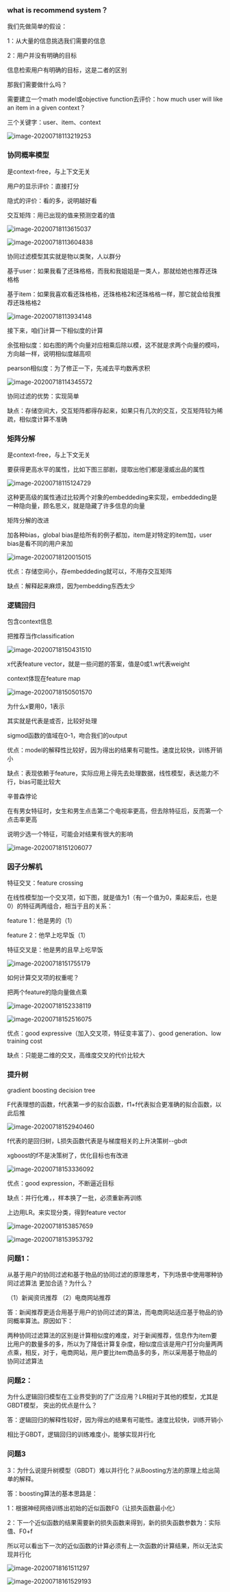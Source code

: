 ### what is  recommend system？

我们先做简单的假设：

1：从大量的信息挑选我们需要的信息

2：用户并没有明确的目标

信息检索用户有明确的目标，这是二者的区别

那我们需要做什么吗？

需要建立一个math model或objective function去评价：how much user will like  an item in a given context？

三个关键字：user、item、context

![image-20200718113219253](C:\Users\yueshisheng\AppData\Roaming\Typora\typora-user-images\image-20200718113219253.png)

### 协同概率模型

是context-free，与上下文无关

用户的显示评价：直接打分

隐式的评价：看的多，说明越好看

交互矩阵：用已出现的值来预测空着的值

![image-20200718113615037](C:\Users\yueshisheng\AppData\Roaming\Typora\typora-user-images\image-20200718113615037.png)

![image-20200718113604838](C:\Users\yueshisheng\AppData\Roaming\Typora\typora-user-images\image-20200718113604838.png)

协同过滤模型其实就是物以类聚，人以群分

基于user：如果我看了还珠格格，而我和我姐姐是一类人，那就给她也推荐还珠格格

基于item：如果我喜欢看还珠格格，还珠格格2和还珠格格一样，那它就会给我推荐还珠格格2

![image-20200718113934148](C:\Users\yueshisheng\AppData\Roaming\Typora\typora-user-images\image-20200718113934148.png)

接下来，咱们计算一下相似度的计算

余弦相似度：如右图的两个向量对应相乘后除以模，这不就是求两个向量的模吗，方向越一样，说明相似度越高呗

pearson相似度：为了修正一下，先减去平均数再求积

![image-20200718114345572](C:\Users\yueshisheng\AppData\Roaming\Typora\typora-user-images\image-20200718114345572.png)



协同过滤的优势：实现简单

缺点：存储空间大，交互矩阵都得存起来，如果只有几次的交互，交互矩阵较为稀疏，相似度计算不准确

### 矩阵分解

是context-free，与上下文无关

要获得更高水平的属性，比如下图三部剧，提取出他们都是漫威出品的属性

![image-20200718115124729](C:\Users\yueshisheng\AppData\Roaming\Typora\typora-user-images\image-20200718115124729.png)

这种更高级的属性通过比较两个对象的embeddeding来实现，embeddeding是一种隐向量，顾名思义，就是隐藏了许多信息的向量

矩阵分解的改进

加各种bias，global bias是给所有的例子都加，item是对特定的item加，user bias是看不同的用户来加

![image-20200718120015015](C:\Users\yueshisheng\AppData\Roaming\Typora\typora-user-images\image-20200718120015015.png)

优点：存储空间小，存embeddeding就可以，不用存交互矩阵

缺点：解释起来麻烦，因为embedding东西太少

### 逻辑回归

包含context信息

把推荐当作classification



![image-20200718150431510](C:\Users\yueshisheng\AppData\Roaming\Typora\typora-user-images\image-20200718150431510.png)

x代表feature vector，就是一些问题的答案，值是0或1.w代表weight

context体现在feature map

![image-20200718150501570](C:\Users\yueshisheng\AppData\Roaming\Typora\typora-user-images\image-20200718150501570.png)

为什么x要用0，1表示

其实就是代表是或否，比较好处理

sigmod函数的值域在0-1，吻合我们的output

优点：model的解释性比较好，因为得出的结果有可能性。速度比较快，训练开销小

缺点：表现依赖于feature，实际应用上得先去处理数据，线性模型，表达能力不行，bias可能比较大

辛普森悖论

在有男女特征时，女生和男生点击第二个电视率更高，但去除特征后，反而第一个点击率更高

说明少选一个特征，可能会对结果有很大的影响

![image-20200718151206077](C:\Users\yueshisheng\AppData\Roaming\Typora\typora-user-images\image-20200718151206077.png)

### 因子分解机

特征交叉：feature crossing

在线性模型加一个交叉项，如下图，就是值为1（有一个值为0，乘起来后，也是0）的特征两两组合，相当于且的关系：

feature 1：他是男的（1）

feature 2：他早上吃早饭（1）

特征交叉是：他是男的且早上吃早饭

![image-20200718151755179](C:\Users\yueshisheng\AppData\Roaming\Typora\typora-user-images\image-20200718151755179.png)

如何计算交叉项的权重呢？

把两个feature的隐向量做点乘



![image-20200718152338119](C:\Users\yueshisheng\AppData\Roaming\Typora\typora-user-images\image-20200718152338119.png)

![image-20200718152516075](C:\Users\yueshisheng\AppData\Roaming\Typora\typora-user-images\image-20200718152516075.png)

优点：good expressive（加入交叉项，特征变丰富了）、good generation、low training cost

缺点：只能是二维的交叉，高维度交叉的代价比较大

### 提升树

gradient boosting decision tree

F代表理想的函数，f代表第一步的拟合函数，f1+f代表拟合更准确的拟合函数，以此后推

![image-20200718152940460](C:\Users\yueshisheng\AppData\Roaming\Typora\typora-user-images\image-20200718152940460.png)

f代表的是回归树，L损失函数代表是与梯度相关的上升决策树--gbdt

xgboost的f不是决策树了，优化目标也有改进

![image-20200718153336092](C:\Users\yueshisheng\AppData\Roaming\Typora\typora-user-images\image-20200718153336092.png)

优点：good expression，不断逼近目标

缺点：并行化难，，样本换了一批，必须重新再训练

上边用LR。来实现分类，得到feature vector

![image-20200718153857659](C:\Users\yueshisheng\AppData\Roaming\Typora\typora-user-images\image-20200718153857659.png)

![image-20200718153953792](C:\Users\yueshisheng\AppData\Roaming\Typora\typora-user-images\image-20200718153953792.png)

### 问题1： 

从基于用户的协同过滤和基于物品的协同过滤的原理思考，下列场景中使用哪种协同过滤算法 更加合适？为什么？

（1）新闻资讯推荐 （2）电商网站推荐

答：新闻推荐更适合用基于用户的协同过滤的算法，而电商网站适应基于物品的协同概率算法。原因如下：

两种协同过滤算法的区别是计算相似度的难度，对于新闻推荐，信息作为item要比用户的数量多的多，所以为了降低计算复杂度，相似度应该是用户打分向量两两点乘，相反，对于，电商网站，用户要比item商品多的多，所以采用基于物品的协同过滤算法

### 问题2：

为什么逻辑回归模型在工业界受到的了广泛应用？LR相对于其他的模型，尤其是GBDT模型， 突出的优点是什么？

答：逻辑回归的解释性较好，因为得出的结果有可能性。速度比较快，训练开销小

相比于GBDT，逻辑回归的训练难度小，能够实现并行化

### 问题3

3：为什么说提升树模型（GBDT）难以并行化？从Boosting方法的原理上给出简单的解释。

答：boosting算法的基本思路是：

1：根据神经网络训练出初始的近似函数F0（让损失函数最小化）

2：下一个近似函数的结果需要新的损失函数来得到，新的损失函数参数为：实际值、F0+f

所以可以看出下一次的近似函数的计算必须有上一次函数的计算结果，所以无法实现并行化

![image-20200718161511297](C:\Users\yueshisheng\AppData\Roaming\Typora\typora-user-images\image-20200718161511297.png)

![image-20200718161529193](C:\Users\yueshisheng\AppData\Roaming\Typora\typora-user-images\image-20200718161529193.png)